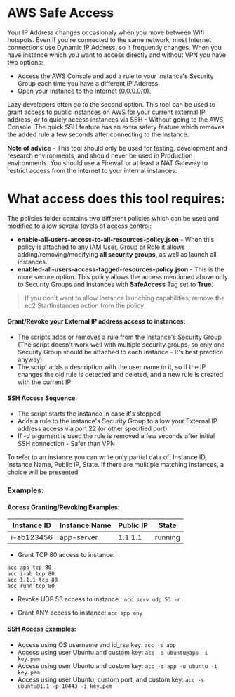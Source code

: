 # AWS Safe Access
Your IP Address changes occasionaly when you move between Wifi hotspots.
Even if you're connected to the same network, most Internet connections use Dynamic IP Address, so it frequently changes.
When you have instance which you want to access directly and without VPN you have two options:
- Access the AWS Console and add a rule to your Instance's Security Group each time you have a different IP Address
- Open your Instance to the Internet (0.0.0.0/0).

Lazy developers often go to the second option.
This tool can be used to grant access to public instances on AWS for your current external IP address, or to quicly access instances via SSH - Without going to the AWS Console.
The quick SSH feature has an extra safety feature which removes the added rule a few seconds after connecting to the Instance.

**Note of advice** - This tool should only be used for testing, development and research environments, and should never be used in Production environments. You should use a Firewall or at least a NAT Gateway to restrict access from the internet to your internal instances.


# What access does this tool requires:
The policies folder contains two different policies which can be used and modified to allow several levels of access control:
- **enable-all-users-access-to-all-resources-policy.json** - When this policy is attached to any IAM User, Group or Role it allows adding/removing/modifying **all security groups**, as well as launch all instances.
- **enabled-all-users-access-tagged-resources-policy.json** - This is the more secure option. This policy allows the access mentioned above only to Security Groups and Instances with **SafeAccess** Tag set to **True.**

> If you don't want to allow Instance launching capabilities, remove the ec2:StartInstances action from the policy
#### Grant/Revoke your External IP address access to instances:
- The scripts adds or removes a rule from the Instance's Security Group (The script doesn't work well with multiple security groups, so only one Security Group should be attached to each instance - It's best practice anyway)
- The script adds a description with the user name in it, so if the IP changes the old rule is detected and deleted, and a new rule is created with the current IP


#### SSH Access Sequence:
- The script starts the instance in case it's stopped
- Adds a rule to the instance's Security Group to allow your External IP address access via port 22 (or other specified port)
- If -d argument is used the rule is removed a few seconds after initial SSH connection - Safer than VPN


To refer to an instance you can write only partial data of: Instance ID, Instance Name, Public IP, State.
If there are mulitiple matching instances, a choice will be presented

### Examples:
#### Access Granting/Revoking Examples:

|  Instance ID |  Instance Name | Public IP    |  State       |
| ------------ | ------------   | ------------ | ------------ |
|  i-ab123456  |  app-server    | 1.1.1.1      |  running     |


- Grant TCP 80 access to instance:
```
acc app tcp 80
acc i-ab tcp 80
acc 1.1.1 tcp 80
acc runn tcp 80
```
- Revoke UDP 53 access to instance : `acc serv udp 53 -r`

- Grant ANY access to instance: `acc app any`

#### SSH Access Examples:
- Access using OS username and id_rsa key: `acc -s app`
- Access using user Ubuntu and custom key: `acc -s ubuntu@app -i key.pem`
- Access using user Ubuntu and custom key: `acc -s app -u ubuntu -i key.pem`
- Access using user Ubuntu, custom port, and custom key: `acc -s ubuntu@1.1 -p 10443 -i key.pem`


